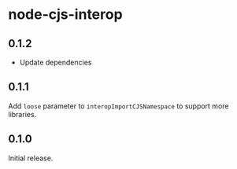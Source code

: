 # node-cjs-interop

## 0.1.2

- Update dependencies

## 0.1.1

Add `loose` parameter to `interopImportCJSNamespace` to support more libraries.

## 0.1.0

Initial release.
